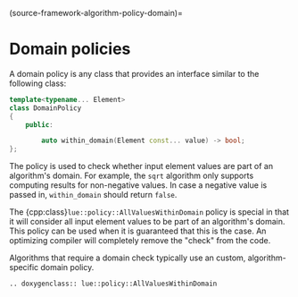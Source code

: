 (source-framework-algorithm-policy-domain)=

# Domain policies

A domain policy is any class that provides an interface similar to the following class:

```c++
template<typename... Element>
class DomainPolicy
{
    public:

        auto within_domain(Element const... value) -> bool;
};

```

The policy is used to check whether input element values are part of an algorithm's domain. For example, the
`sqrt` algorithm only supports computing results for non-negative values. In case a negative value is passed
in, `within_domain` should return `false`.

The {cpp:class}`lue::policy::AllValuesWithinDomain` policy is special in that it will consider all input
element values to be part of an algorithm's domain. This policy can be used when it is guaranteed that this is
the case. An optimizing compiler will completely remove the "check" from the code.

Algorithms that require a domain check typically use an custom, algorithm-specific domain policy.

```{eval-rst}
.. doxygenclass:: lue::policy::AllValuesWithinDomain
```
